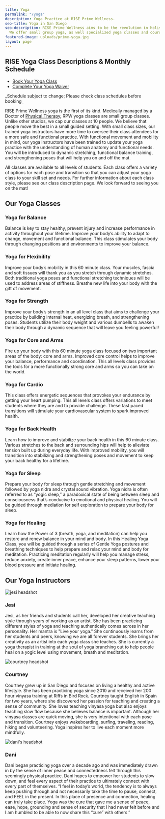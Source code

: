 ```yaml
---
title: Yoga
permalink: "/yoga"
description: Yoga Practice at RISE Prime Wellness.
seo-title: Yoga in San Diego
seo-description: RISE Prime Wellness aims to be the revolution in holistic yoga practice.
  We offer small group yoga, as well specialized yoga classes and courses.
featured-image: uploads/prime-yoga.jpg
layout: page
---
```


## RISE Yoga Class Descriptions & Monthly Schedule

<!-- Vagaro Yoga Booking & Waiver Links -->
<ul class="actions">
  <li><a href="https://www.vagaro.com/riseprimewellness/classes" class="button special book-btn" target="_blank">Book Your Yoga Class</a></li>
  <li><a href="https://forms.vagaro.com/626addc97f702f9cace207e8" class="button " target="_blank">Complete Your Yoga Waiver</a></li>
</ul>
_Schedule subject to change; Please check class schedules before booking_

RISE Prime Wellness yoga is the first of its kind. Medically managed by a Doctor of [Physical Therapy](/physical-therapy), RPW yoga classes are small group classes. Unlike other studios, we cap our classes at 10 people. We believe that people move the best in a small guided setting. With small class sizes, our trained yoga instructors have more time to oversee their class attendees for a more safe and functional practice. With functional movement and mobility in mind, our yoga instructors have been trained to update your yoga practice with the understanding of human anatomy and functional needs. You will be introduced to dynamic stretching, functional balance training, and strengthening poses that will help you on and off the mat.

All classes are available to all levels of students. Each class offers a variety of options for each pose and transition so that you can adjust your yoga class to your skill set and needs. For further information about each class style, please see our class description page. We look forward to seeing you on the mat!

## Our Yoga Classes
<!-- Yoga class descriptions -->
<section class="grid-section">
  <div class="yoga-class-description">
    <h3>Yoga for Balance</h3>
    <p>Balance is key to stay healthy, prevent injury and increase performance in activity throughout your lifetime. Improve your body’s ability to adapt to change, movement and functional balance. This class stimulates your body through changing positions and environments to improve your balance.</p>
  </div>
  <div class="yoga-class-description">
    <h3>Yoga for Flexibility</h3>
    <p>Improve your body’s mobility in this 60 minute class. Your muscles, fascia and soft tissues will thank you as you stretch through dynamic stretches. Both traditional yoga poses and functional stretching techniques will be used to address areas of stiffness. Breathe new life into your body with the gift of movement.</p>
  </div>
  <div class="yoga-class-description">
    <h3>Yoga for Strength</h3>
    <p>Improve your body’s strength in an all level class that aims to challenge your practice by building internal heat, energizing breath, and strengthening poses. Students utilize their body weight and various dumbells to awaken their body through a dynamic sequence that will leave you feeling powerful!</p>
  </div>
</section>
<section class="grid-section">
  <div class="yoga-class-description">
    <h3>Yoga for Core and Arms</h3>
    <p>Fire up your body with this 60 minute yoga class focused on two important areas of the body: core and arms. Improved core control helps to improve your balance, performance and coordination. This all levels class provides the tools for a more functionally strong core and arms so you can take on the world.</p>
  </div>
  <div class="yoga-class-description">
    <h3>Yoga for Cardio</h3>
    <p>This class offers energetic sequences that provokes your endurance by getting your heart pumping. This all levels class offers variations to meet students where they are and to provide challenge. These fast paced transitions will stimulate your cardiovascular system to spark improved health.</p>
  </div>
  <div class="yoga-class-description">
    <h3>Yoga for Back Health</h3>
    <p>Learn how to improve and stabilize your back health in this 60 minute class. Various stretches to the back and surrounding hips will help to alleviate tension built up during everyday life. With improved mobility, you will transition into stabilizing and strengthening poses and movement to keep your back healthy for a lifetime.</p>
  </div>
</section>
<section class="grid-section">
  <div class="yoga-class-description">
    <h3>Yoga for Sleep</h3>
    <p>Prepare your body for sleep through gentle stretching and movement followed by yoga nidra and crystal sound vibration. Yoga nidra is often referred to as “yogic sleep,” a paradoxical state of being between sleep and consciousness that’s conducive to emotional and physical healing. You will be guided through mediation for self exploration to prepare your body for sleep.</p>
  </div>
  <div class="yoga-class-description">
    <h3>Yoga for Healing</h3>
    <p>Learn how the Power of 3 (breath, yoga, and meditation) can help you restore and renew balance in your mind and body. In this Healing Yoga Class, you will be guided through a series of Gentle Yoga postures and breathing techniques to help prepare and relax your mind and body for meditation. Practicing meditation regularly will help you manage stress, reduce anxiety, create inner peace, enhance your sleep patterns, lower your blood pressure and initiate healing.</p>
  </div>
  <div class="yoga-class-description">
    <!-- Place Next Yoga Class Here -->
  </div>
</section>

## Our Yoga Instructors
<!-- Yoga instructor bios -->
<section class="grid-section">
  <div class="yoga-instructor-bio">
    <img src="https://res.cloudinary.com/zheisey/image/upload/f_auto/Prime/jesi.jpg" alt="jesi headshot">
    <h3>Jesi</h3>
    <p>Jesi, as her friends and students call her, developed her creative teaching style through years of working as an artist. She has been practicing different styles of yoga and teaching authentically comes across in her personality. Her mantra is "Live your yoga." She continuously learns from her students and peers, knowing we are all forever students. She brings her creativity as an artist into each yoga class she teaches. She is currently a yoga therapist in training at the soul of yoga branching out to help people heal on a yogic level using movement, breath and meditation.</p>
  </div>
  <div class="yoga-instructor-bio">
    <img src="https://res.cloudinary.com/zheisey/image/upload/f_auto/Prime/courtney.jpg" alt="courtney headshot">
    <h3>Courtney</h3>
    <p>Courtney grew up in San Diego and focuses on living a healthy and active lifestyle. She has been practicing yoga since 2010 and received her 200 hour vinyasa training at Riffs in Bird Rock. Courtney taught English in Spain for two years, where she discovered her passion for teaching and creating a sense of community. She loves teaching vinyasa yoga but also enjoys teaching slow flow because she believes balance is important. Although her vinyasa classes are quick moving, she is very intentional with each pose and transition. Courtney enjoys wakeboarding, surfing, traveling, reading, hiking and volunteering. Yoga inspires her to live each moment more mindfully.</p>
  </div>
  <div clas="yoga-instructor-bio">
    <img src="https://res.cloudinary.com/zheisey/image/upload/f_auto/Prime/dani.jpg" alt="dani's headshot">
    <h3>Dani</h3>
    <p>Dani began practicing yoga over a decade ago and was immediately drawn in by the sense of inner peace and connectedness felt through this seemingly physical practice. Dani hopes to empower her students to slow down, and feel every aspect of their practice to ultimately connect with every part of themselves. “I feel in today’s world, the tendency is to always keep pushing through and not necessarily take the time to pause, connect, and FEEL in the present. In this place of presence and connection, healing can truly take place. Yoga was the cure that gave me a sense of peace, ease, hope, grounding and sense of security that I had never felt before and I am humbled to be able to now share this “cure” with others.”</p>
  </div>
</section>
